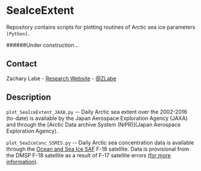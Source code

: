 # SeaIceExtent
Repository contains scripts for plotting routines of Arctic sea ice parameters ```[Python]```.

######Under construction...

## Contact
Zachary Labe - [Research Website](http://sites.uci.edu/zlabe/) - [@ZLabe](https://twitter.com/ZLabe)

## Description

`plot_SeaIceExtent_JAXA.py` --
Daily Arctic sea extent over the 2002-2016 (to-date) is available by the Japan Aerospace Exploration Agency (JAXA) and through the [Arctic Data archive System (NiPR)](Japan Aerospace Exploration Agency).

`plot_SeaIceConc_SSMIS.py` --
Daily Arctic sea concentration data is available through the [Ocean and Sea Ice SAF](http://osisaf.met.no/p/ice/) F-18 satellite. Data is provisional from the DMSP F-18 satellite as a result of F-17 satellite errors [(for more information)](https://nsidc.org/arcticseaicenews/2016/05/daily-sea-ice-extent-updates-resume-with-provisional-data/).
